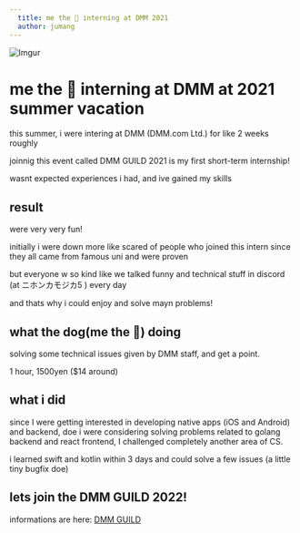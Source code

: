 ```yaml
---
  title: me the 🐶 interning at DMM 2021
  author: jumang
---
```


![Imgur](https://i.imgur.com/qQVFE16.png)

# me the 🐶 interning at DMM at 2021 summer vacation

this summer, i were intering at DMM (DMM.com Ltd.) for like 2 weeks roughly

joinnig this event called DMM GUILD 2021 is my first short-term internship!

wasnt expected experiences i had, and ive gained my skills

## result

were very very fun!

initially i were down more like scared of people who joined this intern since they all came from famous uni and were proven

but everyone w so kind like we talked funny and technical stuff in discord (at ニホンカモジカ5 ) every day

and thats why i could enjoy and solve mayn problems!

## what the dog(me the 🐶) doing

solving some technical issues given by DMM staff, and get a point.

1 hour, 1500yen ($14 around)

## what i did

since I were getting interested in developing native apps (iOS and Android) and backend, doe i were considering solving problems related to golang backend and react frontend, I challenged completely another area of CS.

i learned swift and kotlin within 3 days and could solve a few issues (a little tiny bugfix doe)

## lets join the DMM GUILD 2022!

informations are here: [DMM GUILD](https://dmm-corp.com/recruit/intern/engineer/guild/)